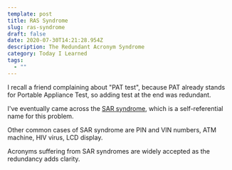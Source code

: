 ```yaml
---
template: post
title: RAS Syndrome
slug: ras-syndrome
draft: false
date: 2020-07-30T14:21:28.954Z
description: The Redundant Acronym Syndrome
category: Today I Learned
tags:
  - ""
---
```

I recall a friend complaining about "PAT test", because PAT already stands for Portable Appliance Test, so adding test at the end was redundant.

I've eventually came across the [SAR syndrome](https://en.wikipedia.org/wiki/RAS_syndrome), which is a self-referential name for this problem.

Other common cases of SAR syndrome are PIN and VIN numbers, ATM machine, HIV virus, LCD display.

Acronyms suffering from SAR syndromes are widely accepted as the redundancy adds clarity.
